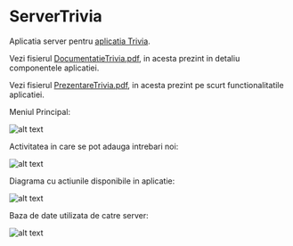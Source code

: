 # ServerTrivia

Aplicatia server pentru [aplicatia Trivia](https://github.com/Flavius890/Trivia).

Vezi fisierul [DocumentatieTrivia.pdf](https://github.com/Flavius890/Trivia/blob/master/DocumentatieTrivia3.pdf), in acesta prezint in detaliu componentele aplicatiei.

Vezi fisierul [PrezentareTrivia.pdf](https://github.com/Flavius890/Trivia/blob/master/PrezentareTrivia.pdf), in acesta prezint pe scurt functionalitatile aplicatiei.


Meniul Principal:

![alt text](https://github.com/Flavius890/ServerTrivia/blob/master/Server.JPG)

Activitatea in care se pot adauga intrebari noi:

![alt text](https://github.com/Flavius890/ServerTrivia/blob/master/AdaugaIntrebare.JPG)

Diagrama cu actiunile disponibile in aplicatie:

![alt text](https://github.com/Flavius890/ServerTrivia/blob/master/UsecaseOrganizator.jpg)

Baza de date utilizata de catre server:

![alt text](https://github.com/Flavius890/ServerTrivia/blob/master/BazaDeDate.JPG)
